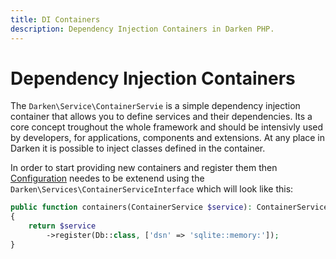 ```yaml
---
title: DI Containers
description: Dependency Injection Containers in Darken PHP.
---
```


# Dependency Injection Containers

The `Darken\Service\ContainerServie` is a simple dependency injection container that allows you to define services and their dependencies. Its a core concept troughout the whole framework and should be intensivly used by developers, for applications, components and extensions. At any place in Darken it is possible to inject classes defined in the container.

In order to start providing new containers and register them then [Configuration](/config) needes to be extenend using the `Darken\Services\ContainerServiceInterface` which will look like this:

```php
public function containers(ContainerService $service): ContainerService
{
    return $service
        ->register(Db::class, ['dsn' => 'sqlite::memory:']);
}
```
